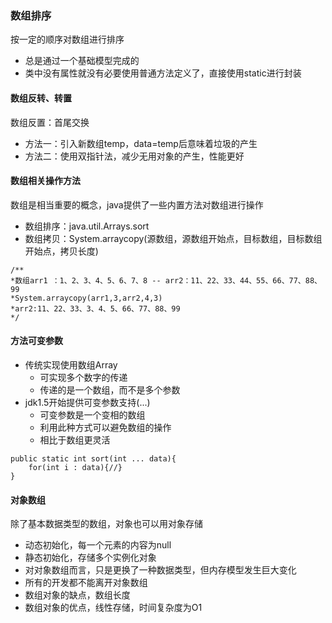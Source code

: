 ### 数组排序
按一定的顺序对数组进行排序
-   总是通过一个基础模型完成的
-   类中没有属性就没有必要使用普通方法定义了，直接使用static进行封装

#### 数组反转、转置
数组反置：首尾交换
-   方法一：引入新数组temp，data=temp后意味着垃圾的产生
-   方法二：使用双指针法，减少无用对象的产生，性能更好

#### 数组相关操作方法
数组是相当重要的概念，java提供了一些内置方法对数组进行操作
-   数组排序：java.util.Arrays.sort
-   数组拷贝：System.arraycopy(源数组，源数组开始点，目标数组，目标数组开始点，拷贝长度)
```
/**
*数组arr1 ：1、2、3、4、5、6、7、8 -- arr2：11、22、33、44、55、66、77、88、99
*System.arraycopy(arr1,3,arr2,4,3)
*arr2:11、22、33、3、4、5、66、77、88、99
*/
```
#### 方法可变参数
-   传统实现使用数组Array
    -   可实现多个数字的传递
    -   传递的是一个数组，而不是多个参数
-   jdk1.5开始提供可变参数支持(...)
    -   可变参数是一个变相的数组
    -   利用此种方式可以避免数组的操作
    -   相比于数组更灵活
```
public static int sort(int ... data){
    for(int i : data){//}
}
```
#### 对象数组
除了基本数据类型的数组，对象也可以用对象存储
-   动态初始化，每一个元素的内容为null
-   静态初始化，存储多个实例化对象
-   对对象数组而言，只是更换了一种数据类型，但内存模型发生巨大变化
-   所有的开发都不能离开对象数组
-   数组对象的缺点，数组长度
-   数组对象的优点，线性存储，时间复杂度为O1

